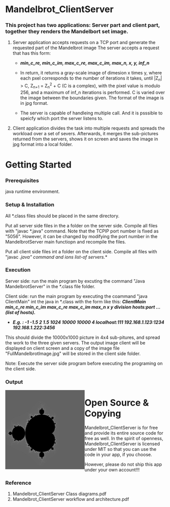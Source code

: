 # Mandelbrot_ClientServer

### This project has two applications:  Server part and client part, together they renders the Mandelbort set image.  
1.  Server application accepts requests on a TCP port and generate the requested part of the Mandelbrot image
The server accepts a request that has this form:  

    - _**min_c_re, min_c_im, max_c_re, max_c_im, max_n, x, y, inf_n**_

    - In return, it returns a gray-scale image of dimesion x times y, where each pxel corresponds to the number of iterations it takes, until |Z<sub>n</sub>| > C, Z<sub>n+1</sub> = Z<sub>n</sub><sup>2</sup> + C (C is a complex), with the pixel value is modulo 256, and a maximum of inf_n iterations is performed.  C is varied over the image between the boundaries given.  The format of the image is in jpg format.

    - The server is capable of handleing multiple call.  And it is psssible to speicfy which port the server listens to.

2.  Client application divides the task into multiple requests and spreads the workload over a set of severs.  Afterwards, it merges the sub-pictures returned from the servers, shows it on screen and saves the image in jpg format into a local folder.  

# Getting Started

### Prerequisites
java runtime environment.

### Setup & Installation
All *.class files should be placed in the same directory.

Put all server side files in the a folder on the server side. Compile all files with "javac *.java" command.  Note that the TCPIP port number is fixed as "5056".  However, it can be changed by modifying the port number in the MandelbrotServer main functiopn and recompile the files.

Put all client side files int a folder on the client side.  Compile all files with "javac *.java" command and ions list-of servers.**

### Execution 

Server side:  run the main program by excuting the command "Java MandelbrotServer" in the  *.class file folder.

Client side:  run the main program by executing the coammand "java ClientMain" int the java in *.class with the form like this:  _**ClientMain min_c_re min_c_im max_c_re max_c_im max_n x y division hosts:port ... (list of hosts).**_

  - _**E.g. :  -1 -1.5 2 1.5 1024 10000 10000 4 localhost:111 192.168.1.123:1234 192.168.1.222:3456**_

This should divide the 10000x1000 picture in 4x4 sub-pitures, and spread the work to the three given servers.  The output image client will be displayed on client screen and a copy of the image file "FullMandelbrotImage.jpg" will be stored in the client side folder.

Note: Execute the server side program before executing the programing on the client side.

### Output 
<img src="https://github.com/daryl800/Mandelbrot_ClientServer/blob/master/FullMandelbrotImage.jpg" style="float: left" width="250" height="250" />

# Open Source & Copying
Mandelbrot_ClientServer is for free and provide its entire source code for free as well. In the spirit of openness, Mandelbrot_ClientServer is licensed under MIT so that you can use the code in your app, if you choose.

However, please do not ship this app under your own account!!!

### Reference
1. Mandelbrot_ClientServer Class diagrams.pdf
2. Mandelbrot_ClientServer workflow and architecture.pdf

